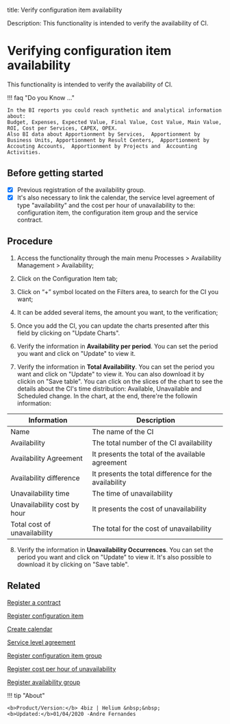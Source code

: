 title: Verify configuration item availability

Description: This functionality is intended to verify the availability of CI.

# Verifying configuration item availability

This functionality is intended to verify the availability of CI.

!!! faq "Do you Know ..."

    In the BI reports you could reach synthetic and analytical information about:  
    Budget, Expenses, Expected Value, Final Value, Cost Value, Main Value, ROI, Cost per Services, CAPEX, OPEX.  
    Also BI data about Apportionment by Services,  Apportionment by Business Units, Apportionment by Result Centers,  Apportionment by Accouting Accounts,  Apportionment by Projects and  Accounting Activities.  
        

## Before getting started

- [x] Previous registration of the availability group. 
- [x] It's also necessary to link the calendar, the service level agreement of type "availability" and the cost per hour of unavailability to the: configuration item, the configuration item group and the service contract.

## Procedure

1.  Access the functionality through the main menu Processes \> Availability
    Management \> Availability;

2.  Click on the Configuration Item tab;

3.  Click on “+” symbol located on the Filters area, to search for the CI
    you want;

4.  It can be added several items, the amount you want, to the verification;

5.  Once you add the CI, you can update the charts presented after this field by clicking on "Update Charts".

6.  Verify the information in **Availability per period**. You can set the period you want and click on "Update" to view it. 

7.  Verify the information in **Total Availability**. You can set the period you want and click on "Update" to view it. You can also download it by clickin on "Save table". You can click on the slices of the chart to see the details about the CI's time distribution: Available, Unavailable and Scheduled change. In the chart, at the end, there're the followin information:

|Information|Description|
|-----------|-----------|
|Name|The name of the CI|
|Availability|The total number of the CI availability|
|Availability Agreement|It presents the total of the available agreement|
|Availability difference|It presents the total difference for the availability|
|Unavailability time|The time of unavailability|
|Unavailability cost by hour|It presents the cost of unavailability|
|Total cost of unavailability|The total for the cost of unavailability|

8.  Verify the information in **Unavailability Occurrences**. You can set the period you want and click on "Update" to view it. It's also possible to download it by clicking on "Save table".

Related
-----------

[Register a contract](/en-us/4biz-helium/additional-features/contract-management/use/register-contract.html)

[Register configuration item](/en-us/4biz-helium/processes/configuration/use/register-CI.html) 

[Create calendar](/en-us/4biz-helium/platform-administration/time/create-calendar.html)

[Service level agreement](/en-us/4biz-helium/processes/service-level/use/service-level-agreement.html)

[Register configuration item group](/en-us/4biz-helium/processes/configuration/configuration/register-configuration-item-group.html)

[Register cost per hour of unavailability](/en-us/4biz-helium/processes/configuration/use/cost-per-hour-unavailability.html) 

[Register availability group](/en-us/4biz-helium/processes/availability/configuration/register-availability-group.html)
  
!!! tip "About"

    <b>Product/Version:</b> 4biz | Helium &nbsp;&nbsp;
    <b>Updated:</b>01/04/2020 -Andre Fernandes

